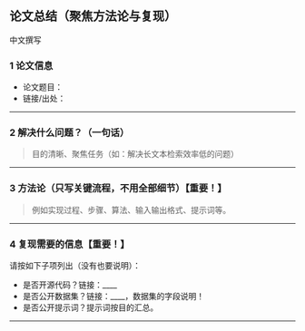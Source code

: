 ## 论文总结（聚焦方法论与复现）

中文撰写

### 1 论文信息

- 论文题目：
- 链接/出处：

------

### 2 解决什么问题？（一句话）

> 目的清晰、聚焦任务（如：解决长文本检索效率低的问题）



------

### 3 方法论（只写关键流程，不用全部细节）【重要！】

> 例如实现过程、步骤、算法、输入输出格式、提示词等。



------

### 4 复现需要的信息【重要！】

请按如下子项列出（没有也要说明）：

- 是否开源代码？链接：____
- 是否公开数据集？链接：____，数据集的字段说明！
- 是否公开提示词？提示词按目的汇总。

------



